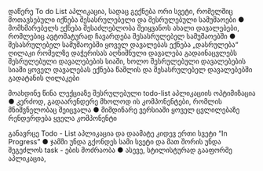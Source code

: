 დაწერე To do List აპლიკაცია, სადაც გექნება ორი სვეტი, რომელშიც მოთავსებული იქნება შესასრულებელი და შესრულებული სამუშაოები
● მომხმარებელს ექნება შესაძლებლობა შეიყვანოს ახალი დავალებები, რომლებიც ავტომატურად ჩავარდება შესასრულებელ სამუშაოებში
● შესასრულებელ სამუშაოებში ყოველ დავალებას ექნება „დასრულება“ ღილაკი რომელზე დაჭერისას აღნიშნული დავალება გადაინაცვლებს შესრულებული დავალებების სიაში, ხოლო შესრულებული დავალებების სიაში ყოველ დავალებას ექნება წაშლის და შესასრულებელ დავალებებში გადატანის ღილაკები

მოახდინე წინა ლექციაზე შესრულებული
todo-list აპლიკაციის ოპტიმიზაცია
● კერძოდ, გადაარენდერე მხოლოდ ის კომპონენტები, რომლის მნიშვნელობაც შეიცვალა
● მიმდინარე ვერსიაში ყოველ ცვლილებაზე რენდერდება ყველა კომპონენტი


განავრცე Todo - List აპლიკაცია და დაამატე კიდევ ერთი სვეტი “In Progress”
● ჯამში უნდა გქონდეს სამი სვეტი და მათ შორის უნდა შეგეძლოს task - ების მოძრაობა
● ასევე, სტილისტურად გააფორმე აპლიკაცია,
